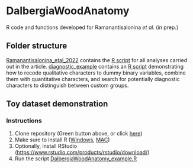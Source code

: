 # DalbergiaWoodAnatomy
R code and functions developed for Ramanantisalonina *et al.* (in prep.)


## Folder structure
[Ramanantisalonina_etal_2022](https://github.com/scrameri/DalbergiaWoodAnatomy/blob/main/Ramanantisalonina_etal_2022) contains the [R script](https://github.com/scrameri/DalbergiaWoodAnatomy/blob/main/Ramanantisalonina_etal_2022/Ramanantialonina_etal_2022_ANALYSES.R) for all analyses carried out in the article.
[diagnostic_example](https://github.com/scrameri/DalbergiaWoodAnatomy/blob/main/diagnostic_example/) contains an [R script](https://github.com/scrameri/DalbergiaWoodAnatomy/blob/main/diagnostic_example/DalbergiaWoodAnatomy_example.R) demonstrating how to recode qualitative characters to dummy binary variables, combine them with quantitative characters, and search for potentially diagnostic characters to distinguish between custom groups.

## Toy dataset demonstration

### Instructions
1) Clone repository (Green button above, or click [here](https://github.com/scrameri/DalbergiaWoodAnatomy/archive/refs/heads/main.zip))
2) Make sure to install R ([Windows](https://cran.r-project.org/bin/windows/base/), [MAC](https://cran.r-project.org/bin/macosx/))
3) Optionally, install RStudio (https://www.rstudio.com/products/rstudio/download/)
4) Run the script [DalbergiaWoodAnatomy_example.R](https://github.com/scrameri/DalbergiaWoodAnatomy/blob/main/diagnostic_example/DalbergiaWoodAnatomy_example.R)
